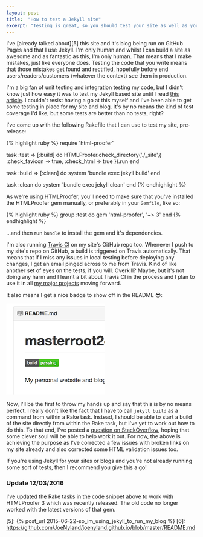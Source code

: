 ```yaml
---
layout: post
title:  "How to test a Jekyll site"
excerpt: "Testing is great, so you should test your site as well as your code."
---
```


I've [already talked about][5] this site and it's blog being run on GitHub Pages and that I use Jekyll. I'm only human
and whilst I can build a site as awesome and as fantastic as this, I'm only human. That means that I make mistakes,
just like everyone does. Testing the code that you write means that those mistakes get found and rectified, hopefully
before end users/readers/customers (whatever the context) see them in production.

I'm a big fan of unit testing and integration testing my code, but I didn't know just how easy it was to test my
Jekyll based site until I read [this article][1]. I couldn't resist having a go at this myself and I've been able to
get some testing in place for my site and blog. It's by no means the kind of test coverage I'd like, but some tests are
better than no tests, right?

I've come up with the following Rakefile that I can use to test my site, pre-release:

{% highlight ruby %}
require 'html-proofer'

task :test => [:build] do
  HTMLProofer.check_directory('./_site',{
                                 :check_favicon => true,
                                 :check_html => true
                             }).run
end

task :build => [:clean] do
  system 'bundle exec jekyll build'
end

task :clean do
  system 'bundle exec jekyll clean'
end
{% endhighlight %}

As we're using HTMLProofer, you'll need to make sure that you've installed the HTMLProofer gem manually, or preferably
in your `Gemfile`, like so:

{% highlight ruby %}
group :test do
  gem 'html-proofer', '~> 3'
end
{% endhighlight %}

...and then run `bundle` to install the gem and it's dependencies.

I'm also running [Travis CI][4] on my site's GitHub repo too. Whenever I push to my site's repo on GitHub, a build is
triggered on Travis automatically. That means that if I miss any issues in local testing before deploying any changes,
I get an email pinged across to me from Travis. Kind of like another set of eyes on the tests, if you will. Overkill?
Maybe, but it's not doing any harm and I learnt a bit about Travis CI in the process and I plan to use it in all
[my major projects][3] moving forward.

It also means I get a nice badge to show off in the README :sunglasses::

![Screenshot of README.md](/assets/img/posts/how_to_test_a_jekyll_site/readme_screenshot.png)

Now, I'll be the first to throw my hands up and say that this is by no means perfect. I really don't like the fact that
I have to call `jekyll build` as a command from within a Rake task. Instead, I should be able to start a build of the
site directly from within the Rake task, but I've yet to work out how to do this. To that end, I've posted a
[question on StackOverflow][2], hoping that some clever soul will be able to help work it out. For now, the above is
achieving the purpose as I've corrected a few issues with broken links on my site already and also corrected some HTML
validation issues too.

If you're using Jekyll for your sites or blogs and you're not already running some sort of tests, then I recommend you
give this a go!

### Update 12/03/2016
I've updated the Rake tasks in the code snippet above to work with HTMLProofer 3 which was recently released. The old
code no longer worked with the latest versions of that gem.

[1]: https://jacobtomlinson.dev/posts/2015/test-your-jekyll-blog-with-travis-ci/
[2]: http://stackoverflow.com/questions/33582197/how-do-i-build-a-jekyll-site-from-rake-task-without-using-the-command-line
[3]: /portfolio
[4]: https://travis-ci.org
[5]: {% post_url 2015-06-22-so_im_using_jekyll_to_run_my_blog %}
[6]: https://github.com/JoeNyland/joenyland.github.io/blob/master/README.md
